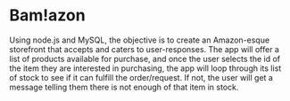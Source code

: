 # Bam!azon

Using node.js and MySQL, the objective is to create an Amazon-esque storefront that accepts and caters to user-responses. 
The app will offer a list of products available for purchase, and once the user selects the id of the item they are interested
in purchasing, the app will loop through its list of stock to see if it can fulfill the order/request. If not, the user will 
get a message telling them there is not enough of that item in stock. 
